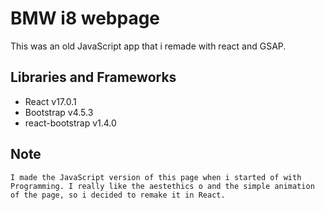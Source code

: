 # BMW i8 webpage
This was an old JavaScript app that i remade with react and GSAP. 


## Libraries and Frameworks
*  React v17.0.1
*  Bootstrap v4.5.3
*  react-bootstrap v1.4.0

## Note
    I made the JavaScript version of this page when i started of with Programming. I really like the aestethics o and the simple animation of the page, so i decided to remake it in React.
